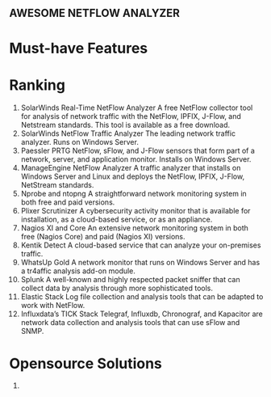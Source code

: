 AWESOME NETFLOW ANALYZER
---
# Must-have Features

# Ranking 
1. SolarWinds Real-Time NetFlow Analyzer
A free NetFlow collector tool for analysis of network traffic with the NetFlow, IPFIX, J-Flow, and Netstream standards. This tool is available as a free download.
2. SolarWinds NetFlow Traffic Analyzer
The leading network traffic analyzer. Runs on Windows Server.
3. Paessler PRTG 
NetFlow, sFlow, and J-Flow sensors that form part of a network, server, and application monitor. 
Installs on Windows Server.
4. ManageEngine NetFlow Analyzer 
A traffic analyzer that installs on Windows Server and Linux and deploys the NetFlow, IPFIX, J-Flow, NetStream standards.
5. Nprobe and ntopng 
A straightforward network monitoring system in both free and paid versions.
6. Plixer Scrutinizer 
A cybersecurity activity monitor that is available for installation, as a cloud-based service, or as an appliance.
7. Nagios XI and Core 
An extensive network monitoring system in both free (Nagios Core) and paid (Nagios XI) versions.
8. Kentik Detect 
A cloud-based service that can analyze your on-premises traffic.
9. WhatsUp Gold 
A network monitor that runs on Windows Server and has a tr4affic analysis add-on module.
10. Splunk 
A well-known and highly respected packet sniffer that can collect data by analysis through more sophisticated tools.
11. Elastic Stack 
Log file collection and analysis tools that can be adapted to work with NetFlow.
12. Influxdata’s TICK Stack 
Telegraf, Influxdb, Chronograf, and Kapacitor are network data collection and analysis tools that can use sFlow and SNMP.

# Opensource Solutions
1. 
